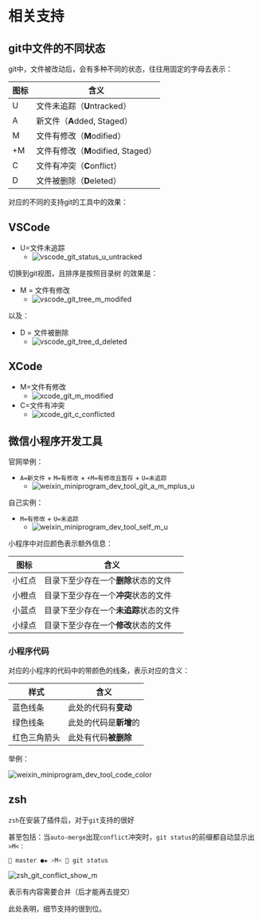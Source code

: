 # 相关支持

## git中文件的不同状态

git中，文件被改动后，会有多种不同的状态，往往用固定的字母去表示：

| 图标 | 含义 |
| --- | --- |
| U   | 文件未追踪（**U**ntracked） |
| A   | 新文件（**A**dded, Staged） |
| M   | 文件有修改（**M**odified） |
| +M   | 文件有修改（**M**odified, Staged） |
| C   | 文件有冲突（**C**onflict） |
| D   | 文件被删除（**D**eleted） |

对应的不同的支持git的工具中的效果：

## VSCode

* U=文件未追踪
  * ![vscode_git_status_u_untracked](../assets/img/vscode_git_status_u_untracked.png)

切换到git视图，且排序是按照目录树 的效果是：

* M = 文件有修改
  * ![vscode_git_tree_m_modifed](../assets/img/vscode_git_tree_m_modifed.png)

以及：

* D = 文件被删除
  * ![vscode_git_tree_d_deleted](../assets/img/vscode_git_tree_d_deleted.png)

## XCode

* M=文件有修改
  * ![xcode_git_m_modified](../assets/img/xcode_git_m_modified.png)
* C=文件有冲突
  * ![xcode_git_c_conflicted](../assets/img/xcode_git_c_conflicted.png)

## 微信小程序开发工具

官网举例：

* `A=新文件` + `M=有修改` + `+M=有修改且暂存` + `U=未追踪`
  * ![weixin_miniprogram_dev_tool_git_a_m_mplus_u](../assets/img/weixin_miniprogram_dev_tool_git_a_m_mplus_u.jpg)

自己实例：

* `M=有修改` + `U=未追踪`
  * ![weixin_miniprogram_dev_tool_self_m_u](../assets/img/weixin_miniprogram_dev_tool_self_m_u.png)

小程序中对应颜色表示额外信息：

| 图标 | 含义 |
| --- | --- |
| 小红点   | 目录下至少存在一个**删除**状态的文件 |
| 小橙点   | 目录下至少存在一个**冲突**状态的文件 |
| 小蓝点   | 目录下至少存在一个**未追踪**状态的文件 |
| 小绿点   | 目录下至少存在一个**修改**状态的文件 |

### 小程序代码

对应的小程序的代码中的带颜色的线条，表示对应的含义：

| 样式 | 含义 |
| --- | --- |
| 蓝色线条 | 此处的代码有**变动** |
| 绿色线条 | 此处的代码是**新增**的 |
| 红色三角箭头 | 此处有代码**被删除** |

举例：

![weixin_miniprogram_dev_tool_code_color](../assets/img/weixin_miniprogram_dev_tool_code_color.jpg)

## zsh

`zsh`在安装了插件后，对于`git`支持的很好

甚至包括：当`auto-merge`出现`conflict`冲突时，`git status`的前缀都自动显示出 `>M<：`

```bash
 master ●✚ >M<  git status
```

![zsh_git_conflict_show_m](../assets/img/zsh_git_conflict_show_m.jpg)

表示有内容需要合并（后才能再去提交）

此处表明，细节支持的很到位。
